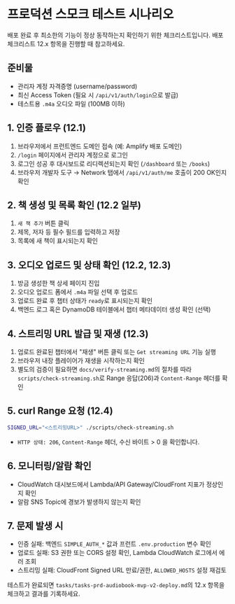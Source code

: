 # 프로덕션 스모크 테스트 시나리오

배포 완료 후 최소한의 기능이 정상 동작하는지 확인하기 위한 체크리스트입니다. 배포 체크리스트 12.x 항목을 진행할 때 참고하세요.

## 준비물

- 관리자 계정 자격증명 (username/password)
- 최신 Access Token (필요 시 `/api/v1/auth/login`으로 발급)
- 테스트용 `.m4a` 오디오 파일 (100MB 이하)

## 1. 인증 플로우 (12.1)

1. 브라우저에서 프런트엔드 도메인 접속 (예: Amplify 배포 도메인)
2. `/login` 페이지에서 관리자 계정으로 로그인
3. 로그인 성공 후 대시보드로 리디렉션되는지 확인 (`/dashboard` 또는 `/books`)
4. 브라우저 개발자 도구 → Network 탭에서 `/api/v1/auth/me` 호출이 200 OK인지 확인

## 2. 책 생성 및 목록 확인 (12.2 일부)

1. `새 책 추가` 버튼 클릭
2. 제목, 저자 등 필수 필드를 입력하고 저장
3. 목록에 새 책이 표시되는지 확인

## 3. 오디오 업로드 및 상태 확인 (12.2, 12.3)

1. 방금 생성한 책 상세 페이지 진입
2. 오디오 업로드 폼에서 `.m4a` 파일 선택 후 업로드
3. 업로드 완료 후 챕터 상태가 `ready`로 표시되는지 확인
4. 백엔드 로그 혹은 DynamoDB 테이블에서 챕터 메타데이터 생성 확인 (선택)

## 4. 스트리밍 URL 발급 및 재생 (12.3)

1. 업로드 완료된 챕터에서 "재생" 버튼 클릭 또는 `Get streaming URL` 기능 실행
2. 브라우저 내장 플레이어가 재생을 시작하는지 확인
3. 별도의 검증이 필요하면 `docs/verify-streaming.md`의 절차를 따라 `scripts/check-streaming.sh`로 Range 응답(206)과 `Content-Range` 헤더를 확인

## 5. curl Range 요청 (12.4)

```bash
SIGNED_URL="<스트리밍URL>" ./scripts/check-streaming.sh
```

- `HTTP 상태: 206`, `Content-Range` 헤더, 수신 바이트 > 0 을 확인합니다.

## 6. 모니터링/알람 확인

- CloudWatch 대시보드에서 Lambda/API Gateway/CloudFront 지표가 정상인지 확인
- 알람 SNS Topic에 경보가 발생하지 않는지 확인

## 7. 문제 발생 시

- 인증 실패: 백엔드 `SIMPLE_AUTH_*` 값과 프런트 `.env.production` 변수 확인
- 업로드 실패: S3 권한 또는 CORS 설정 확인, Lambda CloudWatch 로그에서 에러 조회
- 스트리밍 실패: CloudFront Signed URL 만료/권한, `ALLOWED_HOSTS` 설정 재검토

테스트가 완료되면 `tasks/tasks-prd-audiobook-mvp-v2-deploy.md`의 12.x 항목을 체크하고 결과를 기록하세요.
